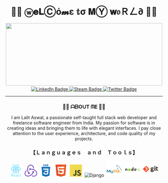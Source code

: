 

<div id="header" align="center">
  <div  font-size="50px"><h1>
    🥷🥷  ⓦ𝐞𝐋Ⓒό𝓶ε 𝕥σ 𝐌Ⓨ 𝐰𝔬Ｒㄥ∂ 🥷🥷 
    </h1>
  </div>
    <img src="https://miro.medium.com/max/1400/0*x4rQFjfi0iK3gS1T.gif" width="500" height ="200"/>
  
<div id="badges">
  <a href="https://www.linkedin.com/in/lalit-aswal-8a6a9537/">
    <img src="https://img.shields.io/badge/LinkedIn-black?style=for-the-badge&logo=linkedin&logoColor=white" alt="LinkedIn Badge"/>
  </a>
  <a href="https://steamcommunity.com/id/SKYLTT/">
    <img src="https://img.shields.io/badge/Steam-black?style=for-the-badge&logo=steam&logoColor=white" alt="Steam Badge"/>
  </a>
  <a href="https://twitter.com/lalitaswal2">
    <img src="https://img.shields.io/badge/Twitter-black?style=for-the-badge&logo=twitter&logoColor=white" alt="Twitter Badge"/>
  </a>
<!--   <img src="https://komarev.com/ghpvc/?username=LalitAswal&style=flat-square&color=blue" alt=""/> -->

</div>
</div>

<hr>
<div>
<h3 align="center">🧑‍💻 ᗩᗷOᑌT ᗰE 🧑‍💻</h3>
  <p align="center">
  I am Lalit Aswal, a passionate self-taught full stack web developer and freelance software engineer from India. My passion for software is in creating ideas and bringing them to life with elegant interfaces. I pay close attention to the user experience, architecture, and code quality of my projects.
  </p>
</div>

<div align= "center">
  <h3 >【﻿Ｌａｎｇｕａｇｅｓ　ａｎｄ　Ｔｏｏｌｓ】</h3>
  <img src="https://github.com/devicons/devicon/blob/master/icons/react/react-original-wordmark.svg" title="React" alt="React" width="40" height="40"/>&nbsp;
  <img src="https://github.com/devicons/devicon/blob/master/icons/redux/redux-original.svg" title="Redux" alt="Redux " width="40" height="40"/>&nbsp;
  <img src="https://github.com/devicons/devicon/blob/master/icons/css3/css3-plain-wordmark.svg"  title="CSS3" alt="CSS" width="40" height="40"/>&nbsp;
  <img src="https://github.com/devicons/devicon/blob/master/icons/html5/html5-original.svg" title="HTML5" alt="HTML" width="40" height="40"/>&nbsp;
  <img src="https://github.com/devicons/devicon/blob/master/icons/javascript/javascript-original.svg" title="JavaScript" alt="JavaScript" width="40" height="40"/>&nbsp;
<!--   <img src="https://github.com/devicons/devicon/blob/master/icons/firebase/firebase-plain-wordmark.svg" title="Firebase" alt="Firebase" width="40" height="40"/>&nbsp; -->
  <img src="https://static.djangoproject.com/img/logos/django-logo-positive.svg" title="Django"  alt="Django" width="50" height="50"/>&nbsp;
  <img src="https://github.com/devicons/devicon/blob/master/icons/mysql/mysql-original-wordmark.svg" title="MySQL"  alt="MySQL" width="50" height="50"/>&nbsp;
  <img src="https://github.com/devicons/devicon/blob/master/icons/nodejs/nodejs-original-wordmark.svg" title="NodeJS" alt="NodeJS" width="50" height="50"/>&nbsp;
  <img src="https://github.com/devicons/devicon/blob/master/icons/git/git-original-wordmark.svg" title="Git" **alt="Git" width="50" height="50"/>
</div>



